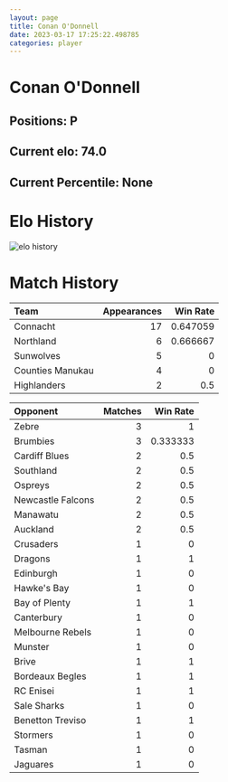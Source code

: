 ```yaml
---  
layout: page  
title: Conan O'Donnell  
date: 2023-03-17 17:25:22.498785  
categories: player  
---
```

# Conan O'Donnell

## Positions: P

## Current elo: 74.0

## Current Percentile: None

# Elo History


![elo history](history_ConanO'Donnell.png)
# Match History


| Team             |   Appearances |   Win Rate |
|:-----------------|--------------:|-----------:|
| Connacht         |            17 |   0.647059 |
| Northland        |             6 |   0.666667 |
| Sunwolves        |             5 |   0        |
| Counties Manukau |             4 |   0        |
| Highlanders      |             2 |   0.5      |

| Opponent          |   Matches |   Win Rate |
|:------------------|----------:|-----------:|
| Zebre             |         3 |   1        |
| Brumbies          |         3 |   0.333333 |
| Cardiff Blues     |         2 |   0.5      |
| Southland         |         2 |   0.5      |
| Ospreys           |         2 |   0.5      |
| Newcastle Falcons |         2 |   0.5      |
| Manawatu          |         2 |   0.5      |
| Auckland          |         2 |   0.5      |
| Crusaders         |         1 |   0        |
| Dragons           |         1 |   1        |
| Edinburgh         |         1 |   0        |
| Hawke's Bay       |         1 |   0        |
| Bay of Plenty     |         1 |   1        |
| Canterbury        |         1 |   0        |
| Melbourne Rebels  |         1 |   0        |
| Munster           |         1 |   0        |
| Brive             |         1 |   1        |
| Bordeaux Begles   |         1 |   1        |
| RC Enisei         |         1 |   1        |
| Sale Sharks       |         1 |   0        |
| Benetton Treviso  |         1 |   1        |
| Stormers          |         1 |   0        |
| Tasman            |         1 |   0        |
| Jaguares          |         1 |   0        |